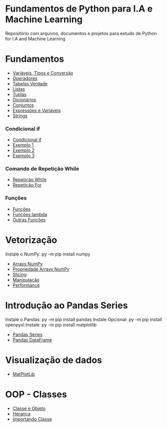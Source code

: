 # Fundamentos de Python para I.A e Machine Learning

Repositório com arquivos, documentos e projetos para estudo de Python for I.A and Machine Learning

# Fundamentos

- [Variáveis, Tipos e Conversão](Tipos.ipynb)
- [Operadores](operadores.ipynb)
- [Tabelas Verdade](Tabelasverdade.ipynb)
- [Listas](Listas.ipynb)
- [Tuplas](Tuplas.ipynb)
- [Dicionários](Dicionarios.ipynb)
- [Conjuntos](Conjuntos.ipynb)
- [Expressões e Variáveis](Expressoes.ipynb)
- [Strings](Strings.ipynb)

### Condicional if

- [Condicional if](Condicionalif.ipynb)
- [Exemplo 1](ExemploIf1.ipynb)
- [Exemplo 2](ExemploIf2.ipynb)
- [Exemplo 3](ExemploIf3.ipynb)

### Comando de Repetição While

- [Repetição While](RepeticaoWhile.ipynb)
- [Repetição For](for.ipynb)

### Funções

- [Funções](RepeticaoWhile.ipynb)
- [Funções lambda](lambda.ipynb)
- [Outras Funções](outrasfuncoes.ipynb)

# Vetorização

Instale o NumPy: py -m pip install numpy

- [Arrays NumPy](arraysnumpy.ipynb)
- [Propriedade Arrays NumPy](propriedadesarraysnumpy.ipynb)
- [Slicing](slicing.ipynb)
- [Manipulação](manipulacao.ipynb)
- [Performance](performance.ipynb)

# Introdução ao Pandas Series

Instale o Pandas: py -m pip install pandas 
Instale Opcional: py -m pip install openpyxl
Instale: py -m pip install matplotlib

- [Pandas Series](PandasSeries.ipynb)
- [Pandas DataFrame](DataFrame.ipynb)

# Visualização de dados

- [MatPlotLib](MatPlotLib.ipynb)

# OOP - Classes

- [Classe e Objeto](Classes.ipynb)
- [Herança](Heranca.ipynb)
- [Importando Classe](importandoclasses.ipynb)


